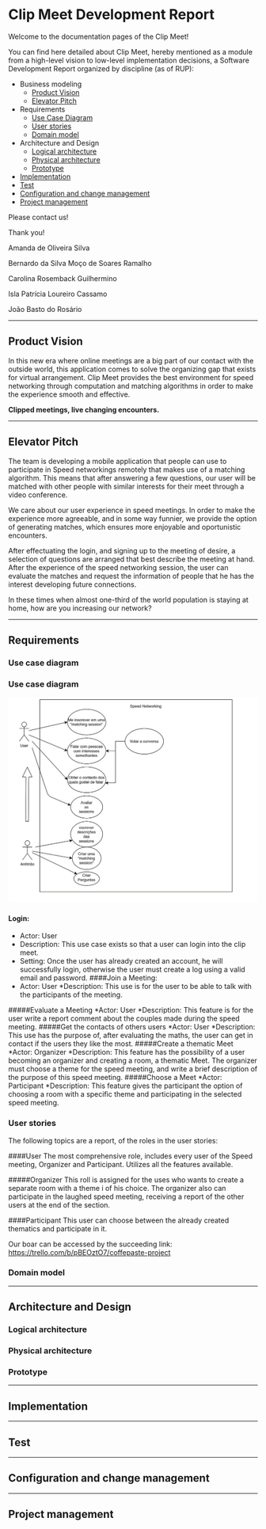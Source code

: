 # Clip Meet Development Report

Welcome to the documentation pages of the Clip Meet!

You can find here detailed about Clip Meet, hereby mentioned as a module from a high-level vision to low-level implementation decisions, a Software Development Report organized by discipline (as of RUP): 

* Business modeling 
  * [Product Vision](#Product-Vision)
  * [Elevator Pitch](#Elevator-Pitch)
* Requirements
  * [Use Case Diagram](#Use-case-diagram)
  * [User stories](#User-stories)
  * [Domain model](#Domain-model)
* Architecture and Design
  * [Logical architecture](#Logical-architecture)
  * [Physical architecture](#Physical-architecture)
  * [Prototype](#Prototype)
* [Implementation](#Implementation)
* [Test](#Test)
* [Configuration and change management](#Configuration-and-change-management)
* [Project management](#Project-management)

Please contact us! 

Thank you!

Amanda de Oliveira Silva

Bernardo da Silva Moço de Soares Ramalho

Carolina Rosemback Guilhermino

Isla Patrícia Loureiro Cassamo

João Basto do Rosário

---

## Product Vision

In this new era where online meetings are a big part of our contact with the outside world, this application comes to solve the organizing gap that exists for virtual arrangement. Clip Meet provides the best environment for speed networking through computation and matching algorithms in order to make the experience smooth and effective.


**Clipped meetings, live changing encounters.**

---
## Elevator Pitch

The team is developing a mobile application that people can use to participate in Speed networkings remotely that makes use of a  matching algorithm. This means that after answering a few questions, our user will be matched with other people with similar interests for their meet through a video conference.

We care about our user experience in speed meetings. In order to make the experience more agreeable, and in some way funnier, we provide the option of generating matches, which ensures more enjoyable and oportunistic encounters. 

After effectuating the login, and signing up to the meeting of desire, a selection of questions are arranged that best describe the meeting at hand. After the experience of the speed networking session, the user can evaluate the matches and request the information of people that he has the interest developing future connections. 

In these times when almost one-third of the world population is staying at home, how are you increasing our network?

---
## Requirements

### Use case diagram

### Use case diagram

<p align="center"> <img src="/images/user_cases.png" alt="User Cases"/> </p>

#### Login:
* Actor: User
* Description: This use case exists so that a user can login into the clip meet.
* Setting: Once the user has already created an account, he will successfully login, otherwise the user must create a log using a valid email and password.
####Join a Meeting:
* Actor: User
*Description: This use is for the user to be able to talk with the participants of the meeting.

#####Evaluate a Meeting
*Actor: User
*Description: This feature is for the user write a report comment about the couples made during the speed meeting.
#####Get the contacts of others users
		*Actor: User
*Description: This use has the purpose of, after evaluating the maths, the user can get in contact if the users they like the most.
#####Create a thematic Meet
*Actor: Organizer
*Description: This feature has the possibility of a user becoming an organizer and creating a room, a thematic Meet. The organizer must choose a theme for the speed meeting, and write a brief description of the purpose of this speed meeting.
#####Choose a Meet
*Actor: Participant
*Description: This feature gives the participant the option of choosing a room with a specific theme and participating in the selected speed meeting.


### User stories
The following topics are a report, of the roles in the user stories:


####User
The most comprehensive role, includes every user of the Speed meeting, Organizer and Participant.  Utilizes all the features available.

#####Organizer
This roll is assigned for the uses who wants to create a separate room with a theme i
of his choice. The organizer also can participate in the laughed speed meeting, receiving a report of the other users at the end of the section.

####Participant
This user can choose between the already created thematics and participate in it.


Our boar can be accessed by the  succeeding link:
 https://trello.com/b/pBEOztO7/coffepaste-project


### Domain model

---

## Architecture and Design

### Logical architecture

### Physical architecture


### Prototype

---

## Implementation

---
## Test


---
## Configuration and change management




---

## Project management
